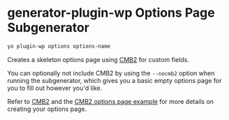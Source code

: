 # generator-plugin-wp Options Page Subgenerator

```bash
yo plugin-wp options options-name
```

Creates a skeleton options page using [CMB2](https://github.com/WebDevStudios/CMB2) for custom fields.

You can optionally not include CMB2 by using the `--nocmb2` option when running the subgenerator, which gives you a basic empty options page for you to fill out however you'd like.

Refer to [CMB2](https://github.com/WebDevStudios/CPT_Core) and the [CMB2 options page example](https://github.com/WebDevStudios/CMB2-Snippet-Library/tree/master/options-and-settings-pages) for more details on creating your options page.
